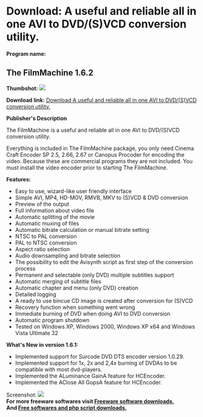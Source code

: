 # Download: A useful and reliable all in one AVI to DVD/(S)VCD conversion utility.

**Program name:**

## The FilmMachine 1.6.2

  
**Thumbshot:** ![](http://www.freewarefiles.com/screenshot/thefilmmachine_md.jpg)   
  
**Download link:** [Download A useful and reliable all in one AVI to DVD/(S)VCD conversion utility.](http://freesoftwares.boysofts.com/The-FilmMachine_program_18339.html)  
  


**Publisher's Description**  
  


The FilmMachine is a useful and reliable all in one AVI to DVD/(S)VCD conversion utility. 

Everything is included in The FilmMachine package, you only need Cinema Craft Encoder SP 2.5, 2.66, 2.67 or Canopus Procoder for encoding the video. Because these are commercial programs they are not included. You must install the video encoder prior to starting The FilmMachine.

**Features:**

  * Easy to use, wizard-like user friendly interface 
  * Simple AVI, MP4, HD-MOV, RMVB, MKV to (S)VCD & DVD conversion 
  * Preview of the output 
  * Full information about video file 
  * Automatic splitting of the movie 
  * Automatic muxing of files 
  * Automatic bitrate calculation or manual bitrate setting 
  * NTSC to PAL conversion 
  * PAL to NTSC conversion 
  * Aspect ratio selection 
  * Audio downsampling and bitrate selection 
  * The possibility to edit the Avisynth script as first step of the conversion process 
  * Permanent and selectable (only DVD) multiple subtitles support 
  * Automatic merging of subtitle files 
  * Automatic chapter and menu (only DVD) creation 
  * Detailed logging 
  * A ready to use bincue CD image is created after conversion for (S)VCD 
  * Recovery function when something went wrong 
  * Immediate burning of DVD when doing AVI to DVD conversion 
  * Automatic program shutdown 
  * Tested on Windows XP, Windows 2000, Windows XP x64 and Windows Vista Ultimate 32 

**What's New in version 1.6.1:**

  * Implemented support for Surcode DVD DTS encoder version 1.0.29. 
  * Implemented support for 1x, 2x and 2,4x burning of DVDAs to be compatible with most dvd-players. 
  * Implemented the ALuminance GainA feature for HCEncoder. 
  * Implemented the AClose All GopsA feature for HCEncoder. 

  
  
Screenshot: ![](http://www.freewarefiles.com/screenshot/thefilmmachine.jpg)   
**For more freeware softwares visit [Freeware software downloads.](http://freesoftwares.boysofts.com/)**   
**And [Free softwares and php script downloads.](http://www.boysofts.com/)**
